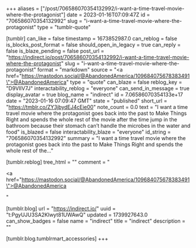 +++
aliases = ["/post/706586070354132992/i-want-a-time-travel-movie-where-the-protagonist"]
date = 2023-01-16T07:09:47Z
id = "706586070354132992"
slug = "i-want-a-time-travel-movie-where-the-protagonist"
type = "tumblr-quote"

[tumblr]
can_like = false
timestamp = 1673852987.0
can_reblog = false
is_blocks_post_format = false
should_open_in_legacy = true
can_reply = false
is_blaze_pending = false
post_url = "https://indirect.io/post/706586070354132992/i-want-a-time-travel-movie-where-the-protagonist"
slug = "i-want-a-time-travel-movie-where-the-protagonist"
format = "markdown"
source = "<a href=\"https://mastodon.social/@AbandonedAmerica/109684075678383491\">@AbandonedAmerica</a>"
type = "quote"
can_blaze = false
reblog_key = "D9VIIV7J"
interactability_reblog = "everyone"
can_send_in_message = true
display_avatar = true
blog_name = "indirect"
id = 7.06586070354133e+17
date = "2023-01-16 07:09:47 GMT"
state = "published"
short_url = "https://tmblr.co/ZY3jbydEJ4cEie00"
note_count = 0.0
text = "I want a time travel movie where the protagonist goes back into the past to Make Things Right and spends the whole rest of the movie after the time jump in the bathroom because their stomach can&rsquo;t handle the microbes in the water and food"
is_blazed = false
interactability_blaze = "everyone"
id_string = "706586070354132992"
summary = "I want a time travel movie where the protagonist goes back into the past to Make Things Right and spends the whole rest of the..."

[tumblr.reblog]
tree_html = ""
comment = "<p><a href=\"https://mastodon.social/@AbandonedAmerica/109684075678383491\">@AbandonedAmerica</a></p>"

[tumblr.blog]
url = "https://indirect.io/"
uuid = "t:PgyUJU3SA2Klwyt81UWAwQ"
updated = 1739927643.0
can_show_badges = false
name = "indirect"
title = "indirect"
description = ""

[tumblr.blog.tumblrmart_accessories]
+++
